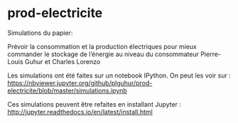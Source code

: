 # prod-electricite
Simulations du papier:

Prévoir la consommation et la production électriques pour mieux commander le stockage de l’énergie au niveau du consommateur
Pierre-Louis Guhur et Charles Lorenzo

Les simulations ont été faites sur un notebook IPython. On peut les voir sur : 
https://nbviewer.jupyter.org/github/plguhur/prod-electricite/blob/master/simulations.ipynb

Ces simulations peuvent être refaites en installant Jupyter : http://jupyter.readthedocs.io/en/latest/install.html
